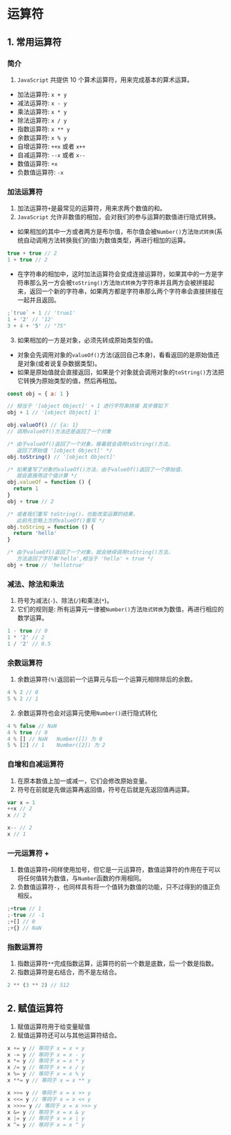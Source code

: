 # 运算符

## 1. 常用运算符

### 简介

1. `JavaScript` 共提供 10 个算术运算符，用来完成基本的算术运算。

- 加法运算符: `x + y`
- 减法运算符: `x - y`
- 乘法运算符: `x * y`
- 除法运算符: `x / y`
- 指数运算符: `x ** y`
- 余数运算符: `x % y`
- 自增运算符: `++x` 或者 `x++`
- 自减运算符: `--x` 或者 `x--`
- 数值运算符: `+x`
- 负数值运算符: `-x`

### 加法运算符

1. 加法运算符`+`是最常见的运算符，用来求两个数值的和。
2. `JavaScript` 允许非数值的相加，会对我们的参与运算的数值进行隐式转换。

- 如果相加的其中一方或者两方是布尔值，布尔值会被`Number()`方法`隐式转换`(系统自动调用方法转换我们的值)为数值类型，再进行相加的运算。

```js
true + true // 2
1 + true // 2
```

- 在字符串的相加中，这时加法运算符会变成连接运算符，如果其中的一方是字符串那么另一方会被`toString()`方法`隐式转换`为字符串并且两方会被拼接起来，返回一个新的字符串，如果两方都是字符串那么两个字符串会直接拼接在一起并且返回。

```js
;`true` + 1 // 'true1'
1 + '2' // '12'
3 + 4 + '5' // "75"
```

3. 如果相加的一方是对象，必须先转成原始类型的值。

- 对象会先调用对象的`valueOf()`方法(返回自己本身)，看看返回的是原始值还是对象(或者说复杂数据类型)。
- 如果是原始值就会直接返回，如果是个对象就会调用对象的`toString()`方法把它转换为原始类型的值，然后再相加。

```js
const obj = { a: 1 }

// 相当于 '[object Object]' + 1 进行字符串拼接 其步骤如下
obj + 1 // '[object Object] 1'

obj.valueOf() // {a: 1}
// 调用valueOf()方法还是返回了一个对象

/* 由于valueOf()返回了一个对象，接着就会调用toString()方法，
   返回了原始值 '[object Object]' */
obj.toString() // '[object Object]'

/* 如果重写了对象的valueOf()方法，由于valueOf()返回了一个原始值，
   就会直接用这个值计算 */
obj.valueOf = function () {
  return 1
}
obj + true // 2

/* 或者我们重写 toString()，也能改变运算的结果，
   此前先忽略上方的valueOf()重写 */
obj.toString = function () {
  return 'hello'
}

/* 由于valueOf()返回了一个对象，就会继续调用toString()方法，
   方法返回了字符串'hello',相当于 'hello' + true */
obj + true // 'hellotrue'
```

### 减法、除法和乘法

1. 符号为减法(`-`)、除法(`/`)和乘法(`*`)。
2. 它们的规则是: 所有运算元一律被`Number()`方法`隐式转换`为数值，再进行相应的数学运算。

```js
1 - true // 0
1 * '2' // 2
1 / '2' // 0.5
```

### 余数运算符

1. 余数运算符`(%)`返回前一个运算元与后一个运算元相除除后的余数。

```js
4 % 2 // 0
5 % 2 // 1
```

2. 余数运算符也会对运算元使用`Number()`进行隐式转化

```js
4 % false // NaN
4 % true // 0
4 % [] // NaN   Number([]) 为 0
5 % [2] // 1    Number([2]) 为 2
```

### 自增和自减运算符

1. 在原本数值上加一或减一，它们会修改原始变量。
2. 符号在前就是先做运算再返回值，符号在后就是先返回值再运算。

```js
var x = 1
++x // 2
x // 2

x-- // 2
x // 1
```

### 一元运算符 +

1. 数值运算符`+`同样使用加号，但它是一元运算符，数值运算符的作用在于可以将任何值转为数值，与`Number`函数的作用相同。
2. 负数值运算符`-`，也同样具有将一个值转为数值的功能，只不过得到的值正负相反。

```js
;+true // 1
;-true // -1
;+[] // 0
;+{} // NaN
```

### 指数运算符

1. 指数运算符`**`完成指数运算，运算符的前一个数是底数，后一个数是指数。
2. 指数运算符是右结合，而不是左结合。

```js
2 ** (3 ** 2) // 512
```

## 2. 赋值运算符

1. 赋值运算符用于给变量赋值
2. 赋值运算符还可以与其他运算符结合。

```js
x += y // 等同于 x = x + y
x -= y // 等同于 x = x - y
x *= y // 等同于 x = x * y
x /= y // 等同于 x = x / y
x %= y // 等同于 x = x % y
x **= y // 等同于 x = x ** y

x >>= y // 等同于 x = x >> y
x <<= y // 等同于 x = x << y
x >>>= y // 等同于 x = x >>> y
x &= y // 等同于 x = x & y
x |= y // 等同于 x = x | y
x ^= y // 等同于 x = x ^ y
```
